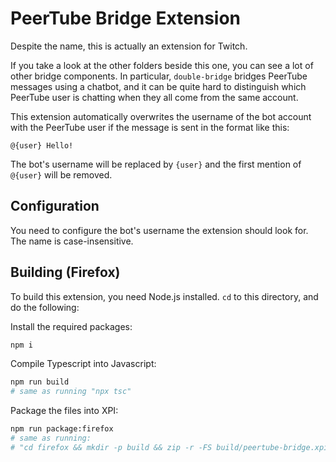 # PeerTube Bridge Extension
Despite the name, this is actually an extension for Twitch.

If you take a look at the other folders beside this one, you can see a lot of other bridge components. In particular, `double-bridge` bridges PeerTube messages using a chatbot, and it can be quite hard to distinguish which PeerTube user is chatting when they all come from the same account.

This extension automatically overwrites the username of the bot account with the PeerTube user if the message is sent in the format like this:
```
@{user} Hello!
```

The bot's username will be replaced by `{user}` and the first mention of `@{user}` will be removed.

## Configuration
You need to configure the bot's username the extension should look for. The name is case-insensitive.

## Building (Firefox)
To build this extension, you need Node.js installed. `cd` to this directory, and do the following:

Install the required packages:
```bash
npm i
```

Compile Typescript into Javascript:
```bash
npm run build
# same as running "npx tsc"
```

Package the files into XPI:
```bash
npm run package:firefox
# same as running:
# "cd firefox && mkdir -p build && zip -r -FS build/peertube-bridge.xpi * --exclude *.ts --exclude popup/*.ts"
```